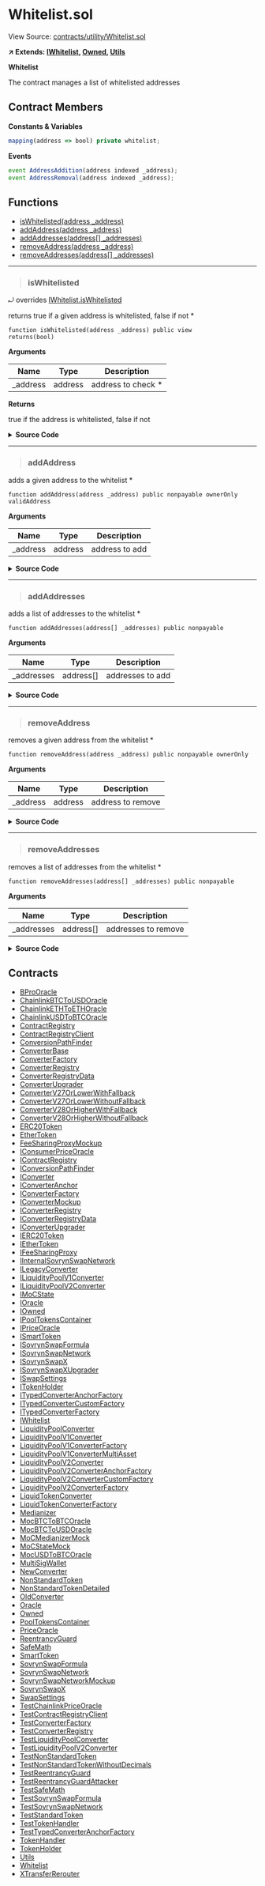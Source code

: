 # Whitelist.sol

View Source: [contracts/utility/Whitelist.sol](../solidity/contracts/utility/Whitelist.sol)

**↗ Extends: [IWhitelist](IWhitelist.md), [Owned](Owned.md), [Utils](Utils.md)**

**Whitelist**

The contract manages a list of whitelisted addresses

## Contract Members
**Constants & Variables**

```js
mapping(address => bool) private whitelist;

```

**Events**

```js
event AddressAddition(address indexed _address);
event AddressRemoval(address indexed _address);
```

## Functions

- [isWhitelisted(address _address)](#iswhitelisted)
- [addAddress(address _address)](#addaddress)
- [addAddresses(address[] _addresses)](#addaddresses)
- [removeAddress(address _address)](#removeaddress)
- [removeAddresses(address[] _addresses)](#removeaddresses)

---    

> ### isWhitelisted

⤾ overrides [IWhitelist.isWhitelisted](IWhitelist.md#.iswhitelisted)

returns true if a given address is whitelisted, false if not
	 *

```solidity
function isWhitelisted(address _address) public view
returns(bool)
```

**Arguments**

| Name        | Type           | Description  |
| ------------- |------------- | -----|
| _address | address | address to check 	 * | 

**Returns**

true if the address is whitelisted, false if not

<details>
	<summary><strong>Source Code</strong></summary>

```javascript
function isWhitelisted(address _address) public view returns (bool) {
		return whitelist[_address];
	}
```
</details>

---    

> ### addAddress

adds a given address to the whitelist
	 *

```solidity
function addAddress(address _address) public nonpayable ownerOnly validAddress 
```

**Arguments**

| Name        | Type           | Description  |
| ------------- |------------- | -----|
| _address | address | address to add | 

<details>
	<summary><strong>Source Code</strong></summary>

```javascript
function addAddress(address _address) public ownerOnly validAddress(_address) {
		if (whitelist[_address])
			// checks if the address is already whitelisted
			return;

		whitelist[_address] = true;
		emit AddressAddition(_address);
	}
```
</details>

---    

> ### addAddresses

adds a list of addresses to the whitelist
	 *

```solidity
function addAddresses(address[] _addresses) public nonpayable
```

**Arguments**

| Name        | Type           | Description  |
| ------------- |------------- | -----|
| _addresses | address[] | addresses to add | 

<details>
	<summary><strong>Source Code</strong></summary>

```javascript
function addAddresses(address[] _addresses) public {
		for (uint256 i = 0; i < _addresses.length; i++) {
			addAddress(_addresses[i]);
		}
	}
```
</details>

---    

> ### removeAddress

removes a given address from the whitelist
	 *

```solidity
function removeAddress(address _address) public nonpayable ownerOnly 
```

**Arguments**

| Name        | Type           | Description  |
| ------------- |------------- | -----|
| _address | address | address to remove | 

<details>
	<summary><strong>Source Code</strong></summary>

```javascript
function removeAddress(address _address) public ownerOnly {
		if (!whitelist[_address])
			// checks if the address is actually whitelisted
			return;

		whitelist[_address] = false;
		emit AddressRemoval(_address);
	}
```
</details>

---    

> ### removeAddresses

removes a list of addresses from the whitelist
	 *

```solidity
function removeAddresses(address[] _addresses) public nonpayable
```

**Arguments**

| Name        | Type           | Description  |
| ------------- |------------- | -----|
| _addresses | address[] | addresses to remove | 

<details>
	<summary><strong>Source Code</strong></summary>

```javascript
function removeAddresses(address[] _addresses) public {
		for (uint256 i = 0; i < _addresses.length; i++) {
			removeAddress(_addresses[i]);
		}
	}
```
</details>

## Contracts

* [BProOracle](BProOracle.md)
* [ChainlinkBTCToUSDOracle](ChainlinkBTCToUSDOracle.md)
* [ChainlinkETHToETHOracle](ChainlinkETHToETHOracle.md)
* [ChainlinkUSDToBTCOracle](ChainlinkUSDToBTCOracle.md)
* [ContractRegistry](ContractRegistry.md)
* [ContractRegistryClient](ContractRegistryClient.md)
* [ConversionPathFinder](ConversionPathFinder.md)
* [ConverterBase](ConverterBase.md)
* [ConverterFactory](ConverterFactory.md)
* [ConverterRegistry](ConverterRegistry.md)
* [ConverterRegistryData](ConverterRegistryData.md)
* [ConverterUpgrader](ConverterUpgrader.md)
* [ConverterV27OrLowerWithFallback](ConverterV27OrLowerWithFallback.md)
* [ConverterV27OrLowerWithoutFallback](ConverterV27OrLowerWithoutFallback.md)
* [ConverterV28OrHigherWithFallback](ConverterV28OrHigherWithFallback.md)
* [ConverterV28OrHigherWithoutFallback](ConverterV28OrHigherWithoutFallback.md)
* [ERC20Token](ERC20Token.md)
* [EtherToken](EtherToken.md)
* [FeeSharingProxyMockup](FeeSharingProxyMockup.md)
* [IConsumerPriceOracle](IConsumerPriceOracle.md)
* [IContractRegistry](IContractRegistry.md)
* [IConversionPathFinder](IConversionPathFinder.md)
* [IConverter](IConverter.md)
* [IConverterAnchor](IConverterAnchor.md)
* [IConverterFactory](IConverterFactory.md)
* [IConverterMockup](IConverterMockup.md)
* [IConverterRegistry](IConverterRegistry.md)
* [IConverterRegistryData](IConverterRegistryData.md)
* [IConverterUpgrader](IConverterUpgrader.md)
* [IERC20Token](IERC20Token.md)
* [IEtherToken](IEtherToken.md)
* [IFeeSharingProxy](IFeeSharingProxy.md)
* [IInternalSovrynSwapNetwork](IInternalSovrynSwapNetwork.md)
* [ILegacyConverter](ILegacyConverter.md)
* [ILiquidityPoolV1Converter](ILiquidityPoolV1Converter.md)
* [ILiquidityPoolV2Converter](ILiquidityPoolV2Converter.md)
* [IMoCState](IMoCState.md)
* [IOracle](IOracle.md)
* [IOwned](IOwned.md)
* [IPoolTokensContainer](IPoolTokensContainer.md)
* [IPriceOracle](IPriceOracle.md)
* [ISmartToken](ISmartToken.md)
* [ISovrynSwapFormula](ISovrynSwapFormula.md)
* [ISovrynSwapNetwork](ISovrynSwapNetwork.md)
* [ISovrynSwapX](ISovrynSwapX.md)
* [ISovrynSwapXUpgrader](ISovrynSwapXUpgrader.md)
* [ISwapSettings](ISwapSettings.md)
* [ITokenHolder](ITokenHolder.md)
* [ITypedConverterAnchorFactory](ITypedConverterAnchorFactory.md)
* [ITypedConverterCustomFactory](ITypedConverterCustomFactory.md)
* [ITypedConverterFactory](ITypedConverterFactory.md)
* [IWhitelist](IWhitelist.md)
* [LiquidityPoolConverter](LiquidityPoolConverter.md)
* [LiquidityPoolV1Converter](LiquidityPoolV1Converter.md)
* [LiquidityPoolV1ConverterFactory](LiquidityPoolV1ConverterFactory.md)
* [LiquidityPoolV1ConverterMultiAsset](LiquidityPoolV1ConverterMultiAsset.md)
* [LiquidityPoolV2Converter](LiquidityPoolV2Converter.md)
* [LiquidityPoolV2ConverterAnchorFactory](LiquidityPoolV2ConverterAnchorFactory.md)
* [LiquidityPoolV2ConverterCustomFactory](LiquidityPoolV2ConverterCustomFactory.md)
* [LiquidityPoolV2ConverterFactory](LiquidityPoolV2ConverterFactory.md)
* [LiquidTokenConverter](LiquidTokenConverter.md)
* [LiquidTokenConverterFactory](LiquidTokenConverterFactory.md)
* [Medianizer](Medianizer.md)
* [MocBTCToBTCOracle](MocBTCToBTCOracle.md)
* [MocBTCToUSDOracle](MocBTCToUSDOracle.md)
* [MoCMedianizerMock](MoCMedianizerMock.md)
* [MoCStateMock](MoCStateMock.md)
* [MocUSDToBTCOracle](MocUSDToBTCOracle.md)
* [MultiSigWallet](MultiSigWallet.md)
* [NewConverter](NewConverter.md)
* [NonStandardToken](NonStandardToken.md)
* [NonStandardTokenDetailed](NonStandardTokenDetailed.md)
* [OldConverter](OldConverter.md)
* [Oracle](Oracle.md)
* [Owned](Owned.md)
* [PoolTokensContainer](PoolTokensContainer.md)
* [PriceOracle](PriceOracle.md)
* [ReentrancyGuard](ReentrancyGuard.md)
* [SafeMath](SafeMath.md)
* [SmartToken](SmartToken.md)
* [SovrynSwapFormula](SovrynSwapFormula.md)
* [SovrynSwapNetwork](SovrynSwapNetwork.md)
* [SovrynSwapNetworkMockup](SovrynSwapNetworkMockup.md)
* [SovrynSwapX](SovrynSwapX.md)
* [SwapSettings](SwapSettings.md)
* [TestChainlinkPriceOracle](TestChainlinkPriceOracle.md)
* [TestContractRegistryClient](TestContractRegistryClient.md)
* [TestConverterFactory](TestConverterFactory.md)
* [TestConverterRegistry](TestConverterRegistry.md)
* [TestLiquidityPoolConverter](TestLiquidityPoolConverter.md)
* [TestLiquidityPoolV2Converter](TestLiquidityPoolV2Converter.md)
* [TestNonStandardToken](TestNonStandardToken.md)
* [TestNonStandardTokenWithoutDecimals](TestNonStandardTokenWithoutDecimals.md)
* [TestReentrancyGuard](TestReentrancyGuard.md)
* [TestReentrancyGuardAttacker](TestReentrancyGuardAttacker.md)
* [TestSafeMath](TestSafeMath.md)
* [TestSovrynSwapFormula](TestSovrynSwapFormula.md)
* [TestSovrynSwapNetwork](TestSovrynSwapNetwork.md)
* [TestStandardToken](TestStandardToken.md)
* [TestTokenHandler](TestTokenHandler.md)
* [TestTypedConverterAnchorFactory](TestTypedConverterAnchorFactory.md)
* [TokenHandler](TokenHandler.md)
* [TokenHolder](TokenHolder.md)
* [Utils](Utils.md)
* [Whitelist](Whitelist.md)
* [XTransferRerouter](XTransferRerouter.md)

